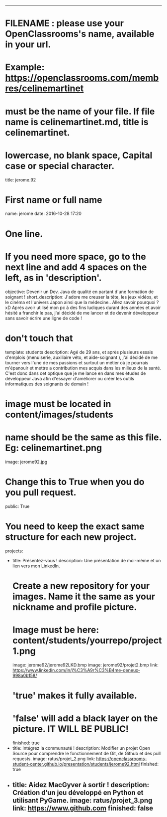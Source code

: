 ---
# FILENAME : please use your OpenClassrooms's name, available in your url.
# Example: https://openclassrooms.com/membres/celinemartinet
# must be the name of your file. If file name is celinemartinet.md, title is celinemartinet.
# lowercase, no blank space, Capital case or special character.
title: jerome.92

# First name or full name
name: jerome
date: 2016-10-28 17:20

# One line.
# If you need more space, go to the next line and add 4 spaces on the left, as in 'description'.
objective: Devenir un Dev. Java de qualité en partant d'une formation de soignant !
short_description: J'adore me creuser la tête, les jeux vidéos, et le cinéma et l'univers Japon ainsi que la médecine.. Allez savoir pourquoi ? xD Après avoir utilisé mon pc à des fins ludiques durant des années et avoir hésité a franchir le pas, j'ai décidé de me lancer et de devenir développeur sans savoir écrire une ligne de code !

# don't touch that
template: students
description:
    Agé de 29 ans, et après plusieurs essais d'emplois (menuiserie, auxiliaire véto, et aide-soignant ), j'ai décidé de me tourner vers l'une de mes passions et surtout un métier où je pourrais m'épanouir et mettre a contribution mes acquis dans les milieux de la santé. C'est donc dans cet optique que je me lance en dans mes études de développeur Java afin d'essayer d'améliorer ou créer les outils informatiques des soignants de demain !

# image must be located in content/images/students
# name should be the same as this file. Eg: celinemartinet.png
image: jerome92.jpg

# Change this to True when you do you pull request.
public: True

# You need to keep the exact same structure for each new project.
projects:
  - title: Présentez-vous !
    description: Une présentation de moi-même et un lien vers mon LinkedIn.
    # Create a new repository for your images. Name it the same as your nickname and profile picture.
    # Image must be here: content/students/yourrepo/project1.png
    image: jerome92/jerome92LKD.bmp
    image: jerome92/projet2.bmp
    link: https://www.linkedin.com/in/j%C3%A9r%C3%B4me-deneux-998a0b158/
    # 'true' makes it fully available.
    # 'false' will add a black layer on the picture. IT WILL BE PUBLIC!
    finished: true
  - title: Intégrez la communauté !
    description: Modifier un projet Open Source pour comprendre le fonctionnement de Git, de Github et des pull requests. 
    image: ratus/projet_2.png
    link: https://openclassrooms-student-center.github.io/presentation/students/jerome92.html
    finished: true
  - title: Aidez MacGyver à sortir !
    description: Création d’un jeu développé en Python et utilisant PyGame.
    image: ratus/projet_3.png
    link: https://www.github.com
    finished: false
    ---

